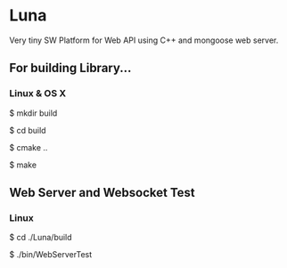 # Luna
Very tiny SW Platform for Web API using C++ and mongoose web server.

## For building Library...
### Linux & OS X
  $ mkdir build
  
  $ cd build
  
  $ cmake ..
  
  $ make


## Web Server and Websocket Test
### Linux
  $ cd ./Luna/build

  $ ./bin/WebServerTest
